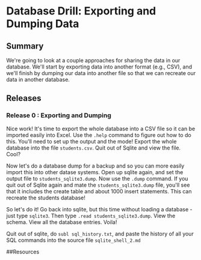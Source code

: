 # Database Drill: Exporting and Dumping Data 
 
## Summary 
We're going to look at a couple approaches for sharing the data in our database.  We'll start by exporting data into another format (e.g., CSV), and we'll finish by dumping our data into another file so that we can recreate our data in another database.


## Releases
### Release 0 : Exporting and Dumping

Nice work!  It's time to export the whole database into a CSV file so it can be imported easily into Excel.  Use the `.help` command to figure out how to do this.  You'll need to set up the output and the mode!  Export the whole database into the file `students.csv`.  Quit out of Sqlite and view the file.  Cool?

Now let's do a database dump for a backup and so you can more easily import this into other datase systems.  Open up sqlite again, and set the output file to `students_sqlite3.dump`.  Now use the `.dump` command.
If you quit out of Sqlite again and mate the `students_sqlite3.dump` file, you'll see that it includes the create table and about 1000 insert statements.  This can recreate the students database!

So let's do it!  Go back into sqlite, but this time without loading a database - just type `sqlite3`.  Then type `.read students_sqlite3.dump`.  View the schema.  View all the database entries.    Voila!

Quit out of sqlite, do `subl sql_history.txt`, and paste the history of all your SQL commands into the source file `sqlite_shell_2.md`

<!-- ##Optimize Your Learning  -->

##Resources